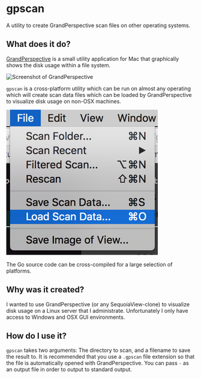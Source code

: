 # gpscan
A utility to create GrandPerspective scan files on other operating systems.

## What does it do?

[GrandPerspective](http://grandperspectiv.sourceforge.net/) is a small utility application for Mac that graphically shows the disk usage within a file system.

![Screenshot of GrandPerspective](resources/screenshot.png?raw=true "GrandPerspective")

`gpscan` is a cross-platform utility which can be run on almost any operating which will create scan data files which can be loaded by GrandPerspective to visualize disk usage on non-OSX machines.

![Screenshot of GrandPerspective's File menu demonstrating the Load Scan Data option](resources/load.png?raw=true "Load Save Data")

The Go source code can be cross-compiled for a large selection of platforms.

## Why was it created?

I wanted to use GrandPerspective (or any SequoiaView-clone) to visualize disk usage on a Linux server that I administrate.
Unfortunately I only have access to Windows and OSX GUI environments.

## How do I use it?

`gpscan` takes two arguments: The directory to scan, and a filename to save the result to.
It is recommended that you use a `.gpscan` file extension so that the file is automatically opened with GrandPerspective.
You can pass `-` as an output file in order to output to standard output.
